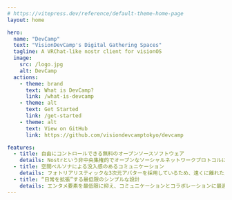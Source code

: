 ```yaml
---
# https://vitepress.dev/reference/default-theme-home-page
layout: home

hero:
  name: "DevCamp"
  text: "VisionDevCamp's Digital Gathering Spaces"
  tagline: A VRChat-like nostr client for visionOS
  image:
    src: /logo.jpg
    alt: DevCamp
  actions:
    - theme: brand
      text: What is DevCamp?
      link: /what-is-devcamp
    - theme: alt
      text: Get Started
      link: /get-started
    - theme: alt
      text: View on GitHub
      link: https://github.com/visiondevcamptokyo/devcamp

features:
  - title: 自由にコントロールできる無料のオープンソースソフトウェア
    details: Nostrという​非中央集権的で​オープンな​ソーシャル​ネットワーク​プロトコルに​基づいて​構築されて​います。
  - title: 空間ペルソナによる没入感のあるコミュニケーション
    details: フォトリアリスティックな3次元アバターを採用しているため、遠くに離れた人ともまるで同じ部屋にいるかのように会話できます。
  - title: “日常を拡張”する最低限のシンプルな設計
    details: エンタメ要素を最低限に抑え、コミュニケーションとコラボレーションに最適化して設計されています。
---
```


